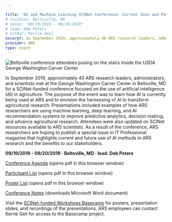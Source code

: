 ```yaml
---

title: "AI and Machine Learning SCINet Conference: Current Uses and Potential to Solve Complex Problems in Agriculture"
# location: Beltsville, MD
# dates: "09/19/2019 - 09/20/2019"
# lead: Deb Peters
# author: Kerrie Geil
excerpt: In September 2019, approximately 40 ARS research leaders, administrators, and scientists met at the George Washington Carver Center in Beltsville, MD for a SCINet-funded conference focused on the use of artificial intelligence
provider: ARS
type: event
---
```

![Beltsville conference attendees posing on the stairs inside the USDA George Washington Carver Center](/assets/img/Workshop-Beltsville-09-2019_1280px.jpg)

In September 2019, approximately 40 ARS research leaders, administrators, and scientists met at the George Washington Carver Center in Beltsville, MD for a SCINet-funded conference focused on the use of artificial intelligence (AI) in agriculture. The purpose of the event was to learn how AI is currently being used at ARS and to envision the harnessing of AI to transform agricultural research. Presentations included examples of how ARS researchers are using machine learning, deep learning, and AI recommendation systems to improve predictive analytics, decision making, and advance agricultural research. Attendees were also updated on SCINet resources available to ARS scientists. As a result of the conference, ARS researchers are hoping to publish a special issue in IT Professional magazine that highlights current and future use of AI methods in ARS research and the benefits to our stakeholders.

**09/19/2019 - 09/20/2019   &middot;   Beltsville, MD   &middot;   lead: Deb Peters**


[Conference Agenda](/assets/pdf/workshops/2019-09-AI-Conference-Beltsville/Conference-Agenda.pdf) (opens pdf in this browser window)

[Participant List](/assets/pdf/workshops/2019-09-AI-Conference-Beltsville/Conference-Participant-List.pdf) (opens pdf in this browser window)

[Poster List](/assets/pdf/workshops/2019-09-AI-Conference-Beltsville/Conference-Poster-List.pdf) (opens pdf in this browser window)

[Conference Notes](/assets/pdf/workshops/2019-09-AI-Conference-Beltsville/Conference-Notes.docx) (downloads Microsoft Word document)

Visit the [SCINet-funded Workshops Basecamp](https://3.basecamp.com/3625179/projects/13798928) for posters, presentation slides, and recordings of the presentations. ARS employees can contact Kerrie Geil for access to the Basecamp project.
